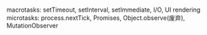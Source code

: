 ####

macrotasks: setTimeout, setInterval, setImmediate, I/O, UI rendering
microtasks: process.nextTick, Promises, Object.observe(废弃), MutationObserver